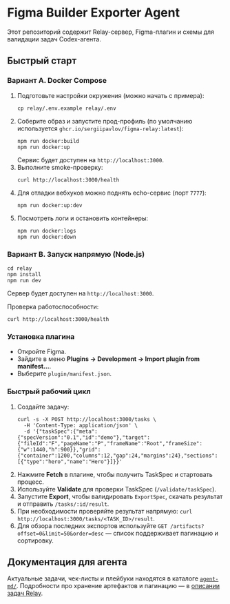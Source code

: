 <!-- Команда для Codex -->
# Figma Builder Exporter Agent

Этот репозиторий содержит Relay-сервер, Figma-плагин и схемы для валидации задач Codex-агента.

## Быстрый старт

### Вариант A. Docker Compose

1. Подготовьте настройки окружения (можно начать с примера):
   ```
   cp relay/.env.example relay/.env
   ```
2. Соберите образ и запустите прод-профиль (по умолчанию используется `ghcr.io/sergiipavlov/figma-relay:latest`):
   ```
   npm run docker:build
   npm run docker:up
   ```
   Сервис будет доступен на `http://localhost:3000`.
3. Выполните smoke-проверку:
   ```
   curl http://localhost:3000/health
   ```
4. Для отладки вебхуков можно поднять echo-сервис (порт `7777`):
   ```
   npm run docker:up:dev
   ```
5. Посмотреть логи и остановить контейнеры:
   ```
   npm run docker:logs
   npm run docker:down
   ```

### Вариант B. Запуск напрямую (Node.js)
```
cd relay
npm install
npm run dev
```
Сервер будет доступен на `http://localhost:3000`.

Проверка работоспособности:
```
curl http://localhost:3000/health
```

### Установка плагина
- Откройте Figma.
- Зайдите в меню **Plugins → Development → Import plugin from manifest…**.
- Выберите `plugin/manifest.json`.

### Быстрый рабочий цикл
1. Создайте задачу:
   ```
   curl -s -X POST http://localhost:3000/tasks \
     -H 'Content-Type: application/json' \
     -d '{"taskSpec":{"meta":{"specVersion":"0.1","id":"demo"},"target":{"fileId":"F","pageName":"P","frameName":"Root","frameSize":{"w":1440,"h":900}},"grid":{"container":1200,"columns":12,"gap":24,"margins":24},"sections":[{"type":"hero","name":"Hero"}]}}'
   ```
2. Нажмите **Fetch** в плагине, чтобы получить TaskSpec и стартовать процесс.
3. Используйте **Validate** для проверки TaskSpec (`/validate/taskSpec`).
4. Запустите **Export**, чтобы валидировать `ExportSpec`, скачать результат и отправить `/tasks/:id/result`.
5. При необходимости проверяйте результат напрямую: `curl http://localhost:3000/tasks/<TASK_ID>/result`.
6. Для обзора последних экспортов используйте `GET /artifacts?offset=0&limit=50&order=desc` — список поддерживает пагинацию и сортировку.

## Документация для агента

Актуальные задачи, чек-листы и плейбуки находятся в каталоге [`agent-md/`](./agent-md/).
Подробности про хранение артефактов и пагинацию — в [описании задач Relay](./agent-md/tasks/relay.md#retention--pagination).

